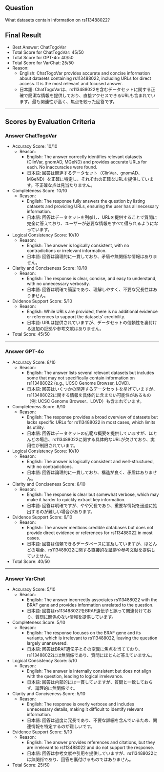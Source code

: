 ## Question

What datasets contain information on rs113488022?

## Final Result

- Best Answer: ChatTogoVar
- Total Score for ChatTogoVar: 45/50
- Total Score for GPT-4o: 40/50
- Total Score for VarChat: 25/50
- Reason:
  - English: ChatTogoVar provides accurate and concise information about datasets containing rs113488022, including URLs for direct access. It is the most relevant and focused answer.
  - 日本語: ChatTogoVarは、rs113488022を含むデータセットに関する正確で簡潔な情報を提供しており、直接アクセスできるURLも含まれています。最も関連性が高く、焦点を絞った回答です。

---

## Scores by Evaluation Criteria

### Answer ChatTogoVar
- Accuracy Score: 10/10
  - Reason: 
    - English: The answer correctly identifies relevant datasets (ClinVar, gnomAD, MGeND) and provides accurate URLs for each. No inaccuracies were found.
    - 日本語: 回答は関連するデータセット（ClinVar、gnomAD、MGeND）を正確に特定し、それぞれの正確なURLを提供しています。不正確な点は見当たりません。
- Completeness Score: 10/10
  - Reason: 
    - English: The response fully answers the question by listing datasets and providing URLs, ensuring the user has all necessary information.
    - 日本語: 回答はデータセットを列挙し、URLを提供することで質問に完全に答えており、ユーザーが必要な情報をすべて得られるようになっています。
- Logical Consistency Score: 10/10
  - Reason: 
    - English: The answer is logically consistent, with no contradictions or irrelevant information.
    - 日本語: 回答は論理的に一貫しており、矛盾や無関係な情報はありません。
- Clarity and Conciseness Score: 10/10
  - Reason: 
    - English: The response is clear, concise, and easy to understand, with no unnecessary verbosity.
    - 日本語: 回答は明確で簡潔であり、理解しやすく、不要な冗長性はありません。
- Evidence Support Score: 5/10
  - Reason: 
    - English: While URLs are provided, there is no additional evidence or references to support the datasets' credibility.
    - 日本語: URLは提供されていますが、データセットの信頼性を裏付ける追加の証拠や参考文献はありません。
- Total Score: 45/50

---

### Answer GPT-4o
- Accuracy Score: 8/10
  - Reason: 
    - English: The answer lists several relevant datasets but includes some that may not specifically contain information on rs113488022 (e.g., UCSC Genome Browser, LOVD).
    - 日本語: 回答はいくつかの関連するデータセットを挙げていますが、rs113488022に関する情報を具体的に含まない可能性があるもの（例: UCSC Genome Browser、LOVD）も含まれています。
- Completeness Score: 8/10
  - Reason: 
    - English: The response provides a broad overview of datasets but lacks specific URLs for rs113488022 in most cases, which limits its utility.
    - 日本語: 回答はデータセットの広範な概要を提供していますが、ほとんどの場合、rs113488022に関する具体的なURLが欠けており、実用性が制限されています。
- Logical Consistency Score: 10/10
  - Reason: 
    - English: The answer is logically consistent and well-structured, with no contradictions.
    - 日本語: 回答は論理的に一貫しており、構造が良く、矛盾はありません。
- Clarity and Conciseness Score: 8/10
  - Reason: 
    - English: The response is clear but somewhat verbose, which may make it harder to quickly extract key information.
    - 日本語: 回答は明確ですが、やや冗長であり、重要な情報を迅速に抽出するのが難しい場合があります。
- Evidence Support Score: 6/10
  - Reason: 
    - English: The answer mentions credible databases but does not provide direct evidence or references for rs113488022 in most cases.
    - 日本語: 回答は信頼できるデータベースに言及していますが、ほとんどの場合、rs113488022に関する直接的な証拠や参考文献を提供していません。
- Total Score: 40/50

---

### Answer VarChat
- Accuracy Score: 5/10
  - Reason: 
    - English: The answer incorrectly associates rs113488022 with the BRAF gene and provides information unrelated to the question.
    - 日本語: 回答はrs113488022をBRAF遺伝子と誤って関連付けており、質問に関係のない情報を提供しています。
- Completeness Score: 5/10
  - Reason: 
    - English: The response focuses on the BRAF gene and its variants, which is irrelevant to rs113488022, leaving the question largely unanswered.
    - 日本語: 回答はBRAF遺伝子とその変異に焦点を当てており、rs113488022には無関係であり、質問にほとんど答えていません。
- Logical Consistency Score: 5/10
  - Reason: 
    - English: The answer is internally consistent but does not align with the question, leading to logical irrelevance.
    - 日本語: 回答は内部的には一貫していますが、質問と一致しておらず、論理的に無関係です。
- Clarity and Conciseness Score: 5/10
  - Reason: 
    - English: The response is overly verbose and includes unnecessary details, making it difficult to identify relevant information.
    - 日本語: 回答は過度に冗長であり、不要な詳細を含んでいるため、関連情報を特定するのが難しいです。
- Evidence Support Score: 5/10
  - Reason: 
    - English: The answer provides references and citations, but they are irrelevant to rs113488022 and do not support the response.
    - 日本語: 回答は参考文献や引用を提供していますが、rs113488022には無関係であり、回答を裏付けるものではありません。
- Total Score: 25/50